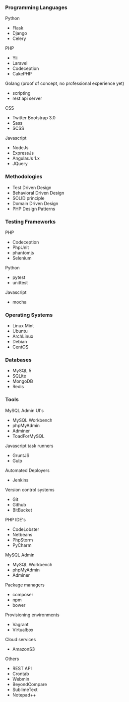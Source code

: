 
### Programming Languages

Python

- Flask
- Django
- Celery

PHP

- Yii
- Laravel
- Codeception
- CakePHP

Golang (proof of concept, no professional experience yet)

- scripting
- rest api server

CSS

- Twitter Bootstrap 3.0
- Sass
- SCSS


Javascript

- NodeJs
- ExpressJs
- AngularJs 1.x
- JQuery


### Methodologies
- Test Driven Design
- Behavioral Driven Design
- SOLID principle
- Domain Driven Design
- PHP Design Patterns


### Testing Frameworks

PHP

- Codeception
- PhpUnit
- phantomjs
- Selenium

Python

- pytest
- unittest

Javascript

- mocha


### Operating Systems
- Linux Mint
- Ubuntu
- ArchLinux
- Debian
- CentOS


### Databases
- MySQL 5  
- SQLite  
- MongoDB  
- Redis


### Tools

MySQL Admin UI's

- MySQL Workbench  
- phpMyAdmin  
- Adminer
- ToadForMySQL

Javascript task runners

- GruntJS  
- Gulp

Automated Deployers

- Jenkins

Version control systems

- Git  
- Github  
- BitBucket

PHP IDE's

- CodeLobster  
- Netbeans  
- PhpStorm
- PyCharm


MySQL Admin

- MySQL Workbench  
- phpMyAdmin  
- Adminer

Package managers

- composer
- npm
- bower

Provisioning environments

- Vagrant  
- Virtualbox


Cloud services

- AmazonS3

Others

- REST API
- Crontab
- Webmin
- BeyondCompare
- SublimeText
- Notepad++
